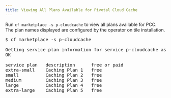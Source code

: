 ```yaml
---
title: Viewing All Plans Available for Pivotal Cloud Cache
---
```


Run `cf marketplace -s p-cloudcache` to view all plans available for PCC. The plan names displayed are configured by the operator on tile installation.

<pre class='terminal'>
$ cf marketplace -s p-cloudcache

Getting service plan information for service p-cloudcache as admin...
OK

service plan   description      free or paid
extra-small    Caching Plan 1   free
small          Caching Plan 2   free
medium         Caching Plan 3   free
large          Caching Plan 4   free
extra-large    Caching Plan 5   free
</pre>

